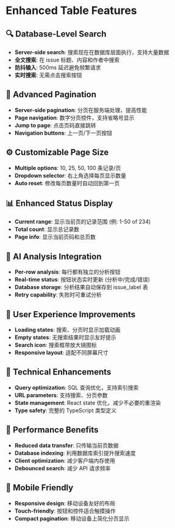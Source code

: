 # Enhanced Table Features

## 🔍 Database-Level Search
- **Server-side search**: 搜索现在在数据库层面执行，支持大量数据
- **全文搜索**: 在 issue 标题、内容和作者中搜索
- **防抖输入**: 500ms 延迟避免频繁请求
- **实时搜索**: 无需点击搜索按钮

## 📄 Advanced Pagination
- **Server-side pagination**: 分页在服务端处理，提高性能
- **Page navigation**: 数字分页控件，支持省略号显示
- **Jump to page**: 点击页码直接跳转
- **Navigation buttons**: 上一页/下一页按钮

## ⚙️ Customizable Page Size
- **Multiple options**: 10, 25, 50, 100 条记录/页
- **Dropdown selector**: 右上角选择每页显示数量
- **Auto reset**: 修改每页数量时自动回到第一页

## 📊 Enhanced Status Display
- **Current range**: 显示当前页的记录范围 (例: 1-50 of 234)
- **Total count**: 显示总记录数
- **Page info**: 显示当前页码和总页数

## 🧠 AI Analysis Integration
- **Per-row analysis**: 每行都有独立的分析按钮
- **Real-time status**: 按钮状态实时更新 (分析中/完成/错误)
- **Database storage**: 分析结果自动保存到 issue_label 表
- **Retry capability**: 失败时可重试分析

## 🎯 User Experience Improvements
- **Loading states**: 搜索、分页时显示加载动画
- **Empty states**: 无搜索结果时显示友好提示
- **Search icon**: 搜索框带放大镜图标
- **Responsive layout**: 适配不同屏幕尺寸

## 🔧 Technical Enhancements
- **Query optimization**: SQL 查询优化，支持索引搜索
- **URL parameters**: 支持搜索、分页参数
- **State management**: React state 优化，减少不必要的重渲染
- **Type safety**: 完整的 TypeScript 类型定义

## 🚀 Performance Benefits
- **Reduced data transfer**: 只传输当前页数据
- **Database indexing**: 利用数据库索引提升搜索速度
- **Client optimization**: 减少客户端内存使用
- **Debounced search**: 减少 API 请求频率

## 📱 Mobile Friendly
- **Responsive design**: 移动设备友好的布局
- **Touch-friendly**: 按钮和控件适合触摸操作
- **Compact pagination**: 移动设备上简化分页显示